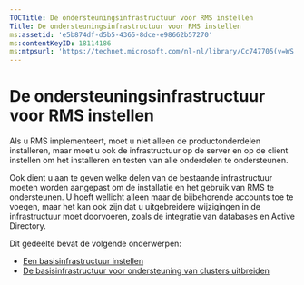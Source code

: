 ```yaml
---
TOCTitle: De ondersteuningsinfrastructuur voor RMS instellen
Title: De ondersteuningsinfrastructuur voor RMS instellen
ms:assetid: 'e5b874df-d5b5-4365-8dce-e98662b57270'
ms:contentKeyID: 18114186
ms:mtpsurl: 'https://technet.microsoft.com/nl-nl/library/Cc747705(v=WS.10)'
---
```


De ondersteuningsinfrastructuur voor RMS instellen
==================================================

Als u RMS implementeert, moet u niet alleen de productonderdelen installeren, maar moet u ook de infrastructuur op de server en op de client instellen om het installeren en testen van alle onderdelen te ondersteunen.

Ook dient u aan te geven welke delen van de bestaande infrastructuur moeten worden aangepast om de installatie en het gebruik van RMS te ondersteunen. U hoeft wellicht alleen maar de bijbehorende accounts toe te voegen, maar het kan ook zijn dat u uitgebreidere wijzigingen in de infrastructuur moet doorvoeren, zoals de integratie van databases en Active Directory.

Dit gedeelte bevat de volgende onderwerpen:

-   [Een basisinfrastructuur instellen](https://technet.microsoft.com/3a0a3a47-e755-4455-bb22-0e05053723e4)
-   [De basisinfrastructuur voor ondersteuning van clusters uitbreiden](https://technet.microsoft.com/78f0f2f0-a075-409c-9f46-26eb62d1d05b)
